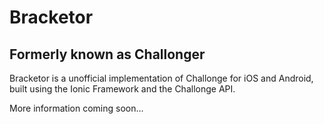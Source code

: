 # Bracketor
## Formerly known as Challonger

Bracketor is a unofficial implementation of Challonge for iOS and Android, built using the Ionic Framework and the Challonge API.

More information coming soon...
